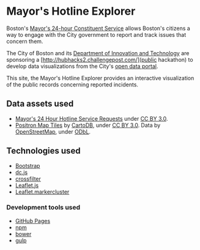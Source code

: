 # Mayor's Hotline Explorer

Boston's [Mayor's 24-hour Constituent Service](http://www.cityofboston.gov/mayor/24/) allows Boston's citizens a way to engage with the City government to report and track issues that concern them.

The City of Boston and its [Department of Innovation and Technology](http://www.cityofboston.gov/DoIT/) are sponsoring a [http://hubhacks2.challengepost.com/](public hackathon) to develop data visualizations from the City's [open data portal](https://data.cityofboston.gov/).

This site, the Mayor's Hotline Explorer provides an interactive visualization of the public records concerning reported incidents.

## Data assets used
* [Mayor's 24 Hour Hotline Service Requests](https://data.cityofboston.gov/resource/awu8-dc52) under [CC BY 3.0](https://creativecommons.org/licenses/by/3.0/).
* [Positron Map Tiles](http://cartodb.com/basemaps) by [CartoDB](http://cartodb.com/attributions#basemaps), under [CC BY 3.0](https://creativecommons.org/licenses/by/3.0/). Data by [OpenStreetMap](http://www.openstreetmap.org/), under [ODbL](http://opendatacommons.org/licenses/odbl/).

## Technologies used
* [Bootstrap](http://getbootstrap.com)
* [dc.js](http://dc-js.github.io/dc.js/)
* [crossfilter](http://square.github.io/crossfilter/)
* [Leaflet.js](http://leafletjs.com/)
* [Leaflet.markercluster](https://github.com/Leaflet/Leaflet.markercluster)

### Development tools used
* [GitHub Pages](https://pages.github.com/)
* [npm](https://www.npmjs.com/)
* [bower](http://bower.io/)
* [gulp](http://gulpjs.com/)
